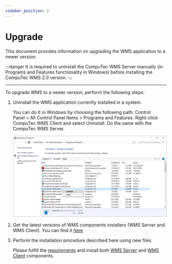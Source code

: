```yaml
---
sidebar_position: 2
---
```


# Upgrade

This document provides information on upgrading the WMS application to a newer version.

:::danger
    It is required to uninstall the CompuTec WMS Server manually (in Programs and Features functionality in Windows) before installing the CompuTec WMS 2.0 version.
:::

---

To upgrade WMS to a newer version, perform the following steps:

1. Uninstall the WMS application currently installed in a system.

    You can do it in Windows by choosing the following path: Control Panel > All Control Panel Items > Programs and Features. Right-click CompuTec WMS Client and select Uninstall. Do the same with the CompuTec WMS Server.

    ![Uninstall](./media/uninstall.webp)
2. Get the latest versions of WMS components installers (WMS Server and WMS Client). You can find it [here](../releases/download.md)
3. Perform the installation procedure described here using new files.

    Please fulfill the [requirements](./installation/requirements.md) and install both [WMS Server](./installation/wms-server/overview.md) and [WMS Client](./installation/wms-desktop-client.md) components.
